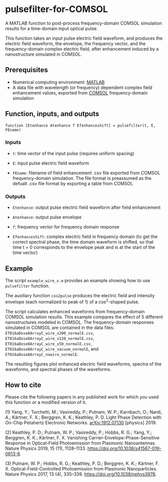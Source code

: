 # pulsefilter-for-COMSOL
A MATLAB function to post-process frequency-domain COMSOL simulation results for a time-domain input optical pulse. 

This function takes an input pulse electric field waveform, and produces the electric field waveform, the envelope, the frequency vector, and the frequency-domain complex electric field, after enhancement induced by a nanostructure simulated in COMSOL. 

## Prerequisites
* Numerical computing environment: [MATLAB](https://www.mathworks.com/products/matlab.html)
* A data file with wavelength (or frequency) dependent complex field enhancement values, exported from [COMSOL](https://www.comsol.com/) frequency-domain simulation

## Function, inputs, and outputs
```
function [Etenhance Atenhance f Efenhanceshift] = pulsefilter(t, E, FEname)
```
### Inputs
* `t`: time vector of the input pulse (requires uniform spacing)

* `E`: input pulse electric field waveform

* `FEname`: filename of field enhancement .csv file exported from COMSOL frequency-domain simulation. The file format is preassumed as the defualt .csv file format by exporting a table from COMSOL

### Outputs
* `Etenhance`: output pulse electric field waveform after field enhancement

* `Atenhance`: output pulse envelope  

* `f`: frequency vector for frequency domain response

* `Efenhanceshift`: complex electric field in frequency domain (to get the correct spectral phase, the time domain waveform is shifted, so that time t = 0 corresponds to the envelope peak and is at the start of the time vector)

## Example
The script `example_wire_x.m` provides an example showing how to use `pulsefilter` function.

The auxiliary function `cos2pulse` produces the electric field and intensity envelope (each normalized to peak of 1) of a cos<sup>2</sup>-shaped pulse.

The script calculates enhanced waveforms from frequency-domain COMSOL simulation results. This example compares the effect of 5 different nanostructures modeled in COMSOL. The frequency-domain responses simulated in COMSOL are contained in the data files: `ET016aDose8ArrayC_wire_x200_normalE.csv`, `ET016aDose8ArrayC_wire_x120_normalE.csv`, `ET016aDose8ArrayC_wire_x50_normalE.csv`, `ET016aDose8ArrayC_wire_vacuum_normalE`, and `ET016aDose8ArrayC_nowire_normalE`.

The resulting figures plot enhanced electric field waveforms, spectra of the waveforms, and spectral phases of the waveforms.

## How to cite
Please cite the following papers in any published work for which you used this function or a modified version of it.

(1) 	Yang, Y.; Turchetti, M.; Vasireddy, P.; Putnam, W. P.; Karnbach,
O.; Nardi, A.; Kärtner, F. X.; Berggren, K. K.; Keathley, P. D. Light
Phase Detection with On-Chip Petahertz Electronic Networks.
[arXiv:1912.07130](https://arxiv.org/abs/1912.07130) [physics] 2019.

(2) 	Keathley, P. D.; Putnam, W. P.; Vasireddy, P.; Hobbs, R. G.; Yang,
Y.; Berggren, K. K.; Kärtner, F. X. Vanishing
Carrier-Envelope-Phase-Sensitive Response in Optical-Field Photoemission
from Plasmonic Nanoantennas. Nature Physics 2019, 15 (11), 1128–1133.
https://doi.org/10.1038/s41567-019-0613-6.

(3) 	Putnam, W. P.; Hobbs, R. G.; Keathley, P. D.; Berggren, K. K.;
Kärtner, F. X. Optical-Field-Controlled Photoemission from Plasmonic
Nanoparticles. Nature Physics 2017, 13 (4), 335–339.
https://doi.org/10.1038/nphys3978.

